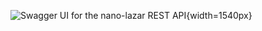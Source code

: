 ![Swagger UI for the nano-lazar REST API](./images/rest_swagger_2.png "Swagger UI for the nano-lazar REST API"){width=1540px}